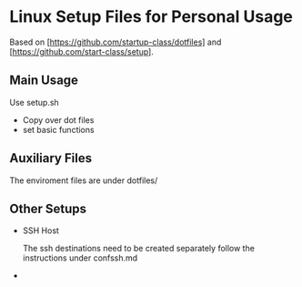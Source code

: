 Linux Setup Files for Personal Usage
====================================

Based on [https://github.com/startup-class/dotfiles] and [https://github.com/start-class/setup].

Main Usage
----------

Use setup.sh 

+ Copy over dot files
+ set basic functions

Auxiliary Files
----------------

The enviroment files are under dotfiles/

Other Setups
-------------

+ SSH Host

	The ssh destinations need to be created separately follow the instructions under confssh.md
	
+ 